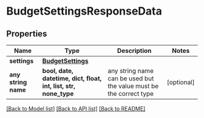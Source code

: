 # BudgetSettingsResponseData


## Properties
Name | Type | Description | Notes
------------ | ------------- | ------------- | -------------
**settings** | [**BudgetSettings**](BudgetSettings.md) |  | 
**any string name** | **bool, date, datetime, dict, float, int, list, str, none_type** | any string name can be used but the value must be the correct type | [optional]

[[Back to Model list]](../README.md#documentation-for-models) [[Back to API list]](../README.md#documentation-for-api-endpoints) [[Back to README]](../README.md)


